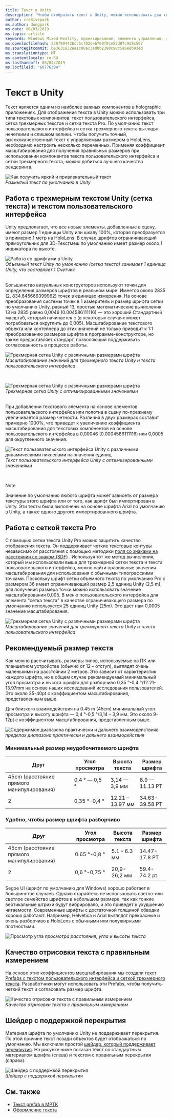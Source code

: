 ```yaml
---
title: Текст в Unity
description: 'Чтобы отобразить текст в Unity, можно использовать два типа текстовых компонентов: текст пользовательского интерфейса и сетка трехмерного текста.'
author: cre8ivepark
ms.author: dongpark
ms.date: 06/03/2019
ms.topic: article
keywords: Windows Mixed Reality, проектирование, элементы управления, шрифт, типография, Пользовательский интерфейс, UX
ms.openlocfilehash: 238f99442bcc5cf02de6760f0ce52d07c9d9c567
ms.sourcegitcommit: be3631932ea1c88ac3ad8b2390c98c5a6e8b93ed
ms.translationtype: MT
ms.contentlocale: ru-RU
ms.lasthandoff: 08/04/2019
ms.locfileid: "68776394"
---
```

# <a name="text-in-unity"></a>Текст в Unity

Текст является одним из наиболее важных компонентов в holographic приложениях. Для отображения текста в Unity можно использовать три типа текстовых компонентов: текст пользовательского интерфейса, сетка трехмерных текстов и сетка текста Pro. По умолчанию текст пользовательского интерфейса и сетка трехмерного текста выглядят нечеткими и слишком велики. Чтобы получить точный, высококачественный текст с управляемым размером в HoloLens, необходимо настроить несколько переменных. Применяя коэффициент масштабирования для получения правильных размеров при использовании компонентов текста пользовательского интерфейса и сетки трехмерного текста, можно добиться лучшего качества рендеринга.

![Как получить яркий и привлекательный текст](images/hug-text-02-640px.png)<br>
*Размытый текст по умолчанию в Unity*

## <a name="working-with-unitys-3d-text-text-mesh-and-ui-text"></a>Работа с трехмерным текстом Unity (сетка текста) и текстом пользовательского интерфейса

Unity предполагает, что все новые элементы, добавленные в сцену, имеют размер 1 единицы Unity или шкалу 100%, которая преобразуется в примерно 1 метр на HoloLens. В случае шрифтов ограничивающий прямоугольник для 3D-Текстмеш по умолчанию имеет размер около 1 индикатора по высоте.

![Работа со шрифтами в Unity](images/640px-hug-text-03.png)<br>
*Объемный текст Unity по умолчанию (сетка текста) занимает 1 единица Unity, что составляет 1 Счетчик*

<br>
Большинство визуальных конструкторов используют точки для определения размеров шрифтов в реальном мире. Имеется около 2835 (2, 834.645666399962) точек в единицах измерения. На основе преобразования системы точек в 1 измеритель и размер шрифта сетки по умолчанию Unity, равный 13, простые математические вычисления 13 на 2835 равно 0,0046 (0.004586111116) — это хороший Стандартный масштаб, который начинается с (в некоторых случаях может потребоваться округлить до 0,005). Масштабирование текстового объекта или контейнера до этих значений не только приводит к 1:1 преобразованию размеров шрифта в программе-конструкторе, но также предоставляет стандарт, позволяющий поддерживать согласованность в процессе работы.

![Трехмерная сетка Unity с различными размерами шрифта](images/Text_In_Unity_Measurements1.png)<br>
*Масштабирование значений для трехмерного текста Unity и текста пользовательского интерфейса*

<br>

![Трехмерная сетка Unity с различными размерами шрифта](images/hug-text-05-1000px.png)<br>
*Трехмерная сетка Unity с оптимизированными значениями*

<br>
При добавлении текстового элемента на основе элементов пользовательского интерфейса или полотна в сцену по-прежнему увеличивается размер четности. Различия в двух размерах составит примерно 1000%, что приведет к увеличению коэффициента масштабирования для текстовых компонентов на основе пользовательского интерфейса в 0,00046 (0.0004586111116) или 0,0005 для округленного значения.

![Текст пользовательского интерфейса Unity с различными динамическими пикселами на значения единиц](images/hug-text-04-1000px.png)<br>
*Текст пользовательского интерфейса Unity с оптимизированными значениями*

<br>

>[!NOTE]
>Значение по умолчанию любого шрифта может зависеть от размера текстуры этого шрифта или от того, как шрифт был импортирован в Unity. Эти тесты были выполнены на основе шрифта Arial по умолчанию в Unity, а также одного другого импортированного шрифта.

## <a name="working-with-text-mesh-pro"></a>Работа с сеткой текста Pro

С помощью сетки текста Unity Pro можно защитить качество отображения текста. Он поддерживает четкие текстовые контуры независимо от расстояния с помощью методики [поля со знаками на расстоянии со знаком (SDF)](https://steamcdn-a.akamaihd.net/apps/valve/2007/SIGGRAPH2007_AlphaTestedMagnification.pdf) . Используя тот же метод вычисления, который мы использовали выше для трехмерной сетки текста и текста пользовательского интерфейса, можно найти правильные значения масштабирования для использования с обычными типографскими точками. Поскольку шрифт сетки объемного текста по умолчанию Pro с размером 36 имеет ограничивающий размер 2,5 единиц Unity (2,5 m), для получения размера точки можно использовать значение масштабирования 0,005. В меню пользовательского интерфейса для элемента "сетка текста" в качестве ограничивающего размера по умолчанию используется 25 единиц Unity (25m). Это дает нам 0,0005 значение масштабирования.

![Трехмерная сетка Unity с различными размерами шрифта](images/Text_In_Unity_Measurements2.png)<br>
*Масштабирование значений для трехмерного текста Unity и текста пользовательского интерфейса*

## <a name="recommended-text-size"></a>Рекомендуемый размер текста
Как можно рассчитывать, размеры типов, используемые на ПК или планшетном устройстве (обычно от 12 – отступ), выглядят очень маленькими на расстоянии 2 метров. Это зависит от характеристик каждого шрифта, но в общем случае рекомендуемый минимальный угол просмотра и высота шрифта для разборчиво 0,35 °-0,4 °/12.21-13.97mm на основе наших исследований исследования пользователей. Это около 35-40pt с коэффициентом масштабирования, представленным выше. 

Для близкого взаимодействия на 0.45 m (45cm) минимальный угол просмотра и высоту шрифта — 0,4 °-0,5 °/3,14 – 3,9 мм. Это около 9-12pt с коэффициентом масштабирования, представленным выше.

![Содержимое диапазона](images/typography-distance-1000px.jpg)
практически и дальнего взаимодействия*в пределах диапазона практически и дальнего взаимодействия*

### <a name="the-minimum-legible-font-size"></a>Минимальный размер неудобочитаемого шрифта
| Друг | Угол просмотра | Высота текста | Размер шрифта |
|---------|---------|---------|---------|
| 45cm (расстояние прямого манипулирования) | 0,4 ° — 0,5 ° | 3,14 — 3,9 мм | 8.9 — 11.13 PT |
| 2 | 0,35 °-0,4 ° | 12.21 – 13.97 мм | 34.63-39.58 PT |


### <a name="the-comfortably-legible-font-size"></a>Удобно, чтобы размер шрифта разборчиво
| Друг | Угол просмотра | Высота текста | Размер шрифта |
|---------|---------|---------|---------|
| 45cm (расстояние прямого манипулирования) | 0.65 °-0,8 ° | 5.1 – 6.3 мм | 14.47-17.8 PT |
| 2 | 0,6 °-0,75 ° | 20,9-26,2 мм | 59.4-74.2 pt |

Segoe UI (шрифт по умолчанию для Windows) хорошо работает в большинстве случаев. Однако старайтесь не использовать светло-или светлое семейство шрифтов в небольшом размере, так как тонкие вертикальные штрихи будут вибрировало, и это приведет к ухудшению читаемости. Современные шрифты с достаточной толщиной обводки хорошо работают. Например, Helvetica и Arial выглядят прекрасные и очень разборчиво в HoloLens с обычными или полужирными плотностьми.


![Просмотр угла](images/Text_In_Unity_ViewingAngle.jpg)
*просмотра расстояния, угла и высоты текста*

## <a name="sharp-text-rendering-quality-with-proper-dimension"></a>Качество отрисовки текста с правильным измерением

На основе этих коэффициентов масштабирования мы создали [текст Prefabs с текстом пользовательского интерфейса и сеткой трехмерного текста](https://github.com/microsoft/MixedRealityToolkit-Unity/tree/mrtk_development/Assets/MixedRealityToolkit.SDK/StandardAssets/Prefabs/Text). Разработчики могут использовать эти Prefabs, чтобы получить четкий текст и согласовать размер шрифта.

![Качество отрисовки текста с правильным измерением](images/hug-text-06-1000px.png)<br>
*Качество отрисовки текста с правильным измерением*

## <a name="shader-with-occlusion-support"></a>Шейдер с поддержкой перекрытия

Материал шрифта по умолчанию Unity не поддерживает перекрытия. По этой причине текст позади объектов будет отображаться по умолчанию. Мы включили простой [шейдер, который поддерживает перекрытия](https://github.com/microsoft/MixedRealityToolkit-Unity/blob/mrtk_release/Assets/MixedRealityToolkit/StandardAssets/Shaders/Text3DShader.shader). На рисунке ниже показан текст со стандартным материалом шрифта (слева) и текстом с правильным перекрытия (справа).

![Шейдер с поддержкой перекрытия](images/hug-text-07-1000px.png)<br>
*Шейдер с поддержкой перекрытия*


## <a name="see-also"></a>См. также
* [Текст prefab в МРТК](https://github.com/microsoft/MixedRealityToolkit-Unity/tree/mrtk_development/Assets/MixedRealityToolkit.SDK/StandardAssets/Prefabs/Text)
* [Оформление текста](typography.md)

 
